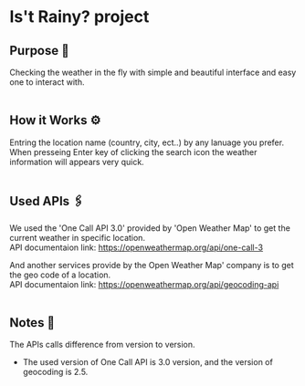 # Is't Rainy? project
## Purpose 🎯
Checking the weather in the fly with simple and beautiful interface and easy one to interact with. <br><br>

## How it Works ⚙️
Entring the location name (country, city, ect..) by any lanuage you prefer. When presseing Enter key of clicking the search icon the weather information will appears very quick. <br><br>

## Used APIs 🖇️
We used the 'One Call API 3.0' provided by 'Open Weather Map' to get the current weather in specific location. <br>
API documentaion link: https://openweathermap.org/api/one-call-3

And another services provide by the Open Weather Map' company is to get the geo code of a location. <br>
API documentaion link: https://openweathermap.org/api/geocoding-api <br><br>


## Notes 📝 
The APIs calls difference from version to version.
- The used version of One Call API is 3.0 version, and the version of geocoding is 2.5. <br>

